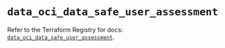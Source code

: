 # `data_oci_data_safe_user_assessment`

Refer to the Terraform Registry for docs: [`data_oci_data_safe_user_assessment`](https://registry.terraform.io/providers/oracle/oci/7.19.0/docs/data-sources/data_safe_user_assessment).
